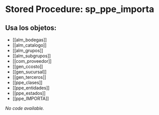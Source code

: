# Stored Procedure: sp_ppe_importa

## Usa los objetos:
- [[alm_bodegas]]
- [[alm_catalogo]]
- [[alm_grupos]]
- [[alm_subgrupos]]
- [[com_proveedor]]
- [[gen_ccosto]]
- [[gen_sucursal]]
- [[gen_terceros]]
- [[ppe_clases]]
- [[ppe_entidades]]
- [[ppe_estados]]
- [[ppe_IMPORTA]]

*No code available.*
